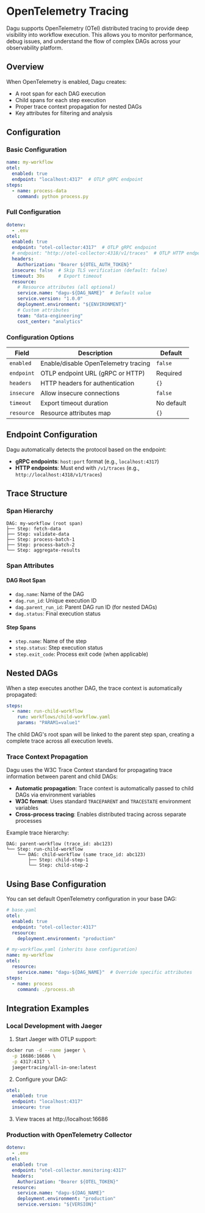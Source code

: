 # OpenTelemetry Tracing

Dagu supports OpenTelemetry (OTel) distributed tracing to provide deep visibility into workflow execution. This allows you to monitor performance, debug issues, and understand the flow of complex DAGs across your observability platform.

## Overview

When OpenTelemetry is enabled, Dagu creates:
- A root span for each DAG execution
- Child spans for each step execution
- Proper trace context propagation for nested DAGs
- Key attributes for filtering and analysis

## Configuration

### Basic Configuration

```yaml
name: my-workflow
otel:
  enabled: true
  endpoint: "localhost:4317"  # OTLP gRPC endpoint
steps:
  - name: process-data
    command: python process.py
```

### Full Configuration

```yaml
dotenv:
  - .env
otel:
  enabled: true
  endpoint: "otel-collector:4317"  # OTLP gRPC endpoint
  # endpoint: "http://otel-collector:4318/v1/traces"  # OTLP HTTP endpoint
  headers:
    Authorization: "Bearer ${OTEL_AUTH_TOKEN}"
  insecure: false  # Skip TLS verification (default: false)
  timeout: 30s     # Export timeout
  resource:
    # Resource attributes (all optional)
    service.name: "dagu-${DAG_NAME}"  # Default value
    service.version: "1.0.0"
    deployment.environment: "${ENVIRONMENT}"
    # Custom attributes
    team: "data-engineering"
    cost_center: "analytics"
```

### Configuration Options

| Field | Description | Default |
|-------|-------------|---------|
| `enabled` | Enable/disable OpenTelemetry tracing | `false` |
| `endpoint` | OTLP endpoint URL (gRPC or HTTP) | Required |
| `headers` | HTTP headers for authentication | `{}` |
| `insecure` | Allow insecure connections | `false` |
| `timeout` | Export timeout duration | No default |
| `resource` | Resource attributes map | `{}` |

## Endpoint Configuration

Dagu automatically detects the protocol based on the endpoint:

- **gRPC endpoints**: `host:port` format (e.g., `localhost:4317`)
- **HTTP endpoints**: Must end with `/v1/traces` (e.g., `http://localhost:4318/v1/traces`)

## Trace Structure

### Span Hierarchy

```
DAG: my-workflow (root span)
├── Step: fetch-data
├── Step: validate-data
├── Step: process-batch-1
├── Step: process-batch-2
└── Step: aggregate-results
```

### Span Attributes

#### DAG Root Span
- `dag.name`: Name of the DAG
- `dag.run_id`: Unique execution ID
- `dag.parent_run_id`: Parent DAG run ID (for nested DAGs)
- `dag.status`: Final execution status

#### Step Spans
- `step.name`: Name of the step
- `step.status`: Step execution status
- `step.exit_code`: Process exit code (when applicable)

## Nested DAGs

When a step executes another DAG, the trace context is automatically propagated:

```yaml
steps:
  - name: run-child-workflow
    run: workflows/child-workflow.yaml
    params: "PARAM1=value1"
```

The child DAG's root span will be linked to the parent step span, creating a complete trace across all execution levels.

### Trace Context Propagation

Dagu uses the W3C Trace Context standard for propagating trace information between parent and child DAGs:

- **Automatic propagation**: Trace context is automatically passed to child DAGs via environment variables
- **W3C format**: Uses standard `TRACEPARENT` and `TRACESTATE` environment variables
- **Cross-process tracing**: Enables distributed tracing across separate processes

Example trace hierarchy:
```
DAG: parent-workflow (trace_id: abc123)
└── Step: run-child-workflow
    └── DAG: child-workflow (same trace_id: abc123)
        ├── Step: child-step-1
        └── Step: child-step-2
```

## Using Base Configuration

You can set default OpenTelemetry configuration in your base DAG:

```yaml
# base.yaml
otel:
  enabled: true
  endpoint: "otel-collector:4317"
  resource:
    deployment.environment: "production"

# my-workflow.yaml (inherits base configuration)
name: my-workflow
otel:
  resource:
    service.name: "dagu-${DAG_NAME}"  # Override specific attributes
steps:
  - name: process
    command: ./process.sh
```

## Integration Examples

### Local Development with Jaeger

1. Start Jaeger with OTLP support:
```bash
docker run -d --name jaeger \
  -p 16686:16686 \
  -p 4317:4317 \
  jaegertracing/all-in-one:latest
```

2. Configure your DAG:
```yaml
otel:
  enabled: true
  endpoint: "localhost:4317"
  insecure: true
```

3. View traces at http://localhost:16686

### Production with OpenTelemetry Collector

```yaml
dotenv:
  - .env
otel:
  enabled: true
  endpoint: "otel-collector.monitoring:4317"
  headers:
    Authorization: "Bearer ${OTEL_TOKEN}"
  resource:
    service.name: "dagu-${DAG_NAME}"
    deployment.environment: "production"
    service.version: "${VERSION}"
```
